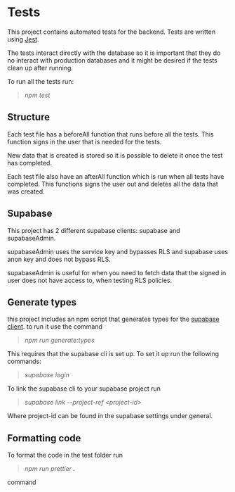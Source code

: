 # Tests

This project contains automated tests for the backend. Tests are written using [Jest](https://jestjs.io/).

The tests interact directly with the database so it is important that they do no interact with production databases and it might be desired if the tests clean up after running.

To run all the tests run:

> _npm test_

## Structure

Each test file has a beforeAll function that runs before all the tests. This function signs in the user that is needed for the tests.

New data that is created is stored so it is possible to delete it once the test has completed.

Each test file also have an afterAll function which is run when all tests have completed. This functions signs the user out and deletes all the data that was created.

## Supabase

This project has 2 different supabase clients: supabase and supabaseAdmin.

supabaseAdmin uses the service key and bypasses RLS and supabase uses anon key and does not bypass RLS.

supabaseAdmin is useful for when you need to fetch data that the signed in user does not have access to, when testing RLS policies.

## Generate types

this project includes an npm script that generates types for the [supabase client](https://supabase.com/docs/guides/resources/supabase-cli). to run it use the command

> _npm run generate:types_

This requires that the supabase cli is set up. To set it up run the following commands:

>*supabase login* 

To link the supabase cli to your supabase project run

>*supabase link --project-ref \<project-id>*

Where project-id can be found in the supabase settings under general.

## Formatting code

To format the code in the test folder run

> _npm run prettier ._

command
